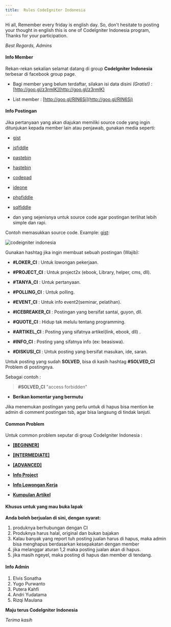 ```yaml
---
title:  Rules CodeIgniter Indonesia
---
```


Hi all, Remember every friday is english day. So, don't hesitate to posting your thought in english this is one of CodeIgniter Indonesia program, Thanks for your participation.

  

_Best Regards, Admins_

  
  
  
  

#### Info Member

Rekan-rekan sekalian selamat datang di group __CodeIgniter Indonesia__ terbesar di facebook group page.

  

- Bagi member yang belum terdaftar, silakan isi data disini _(Gratis!)_ : [http://goo.gl/z3rmlK](http://goo.gl/z3rmlK)

- List member : [http://goo.gl/RIN6Sj](http://goo.gl/RIN6Sj)

  
  

#### Info Postingan

Jika pertanyaan yang akan diajukan memiliki source code yang ingin ditunjukan kepada member lain atau penjawab, gunakan media seperti:

  

-  [gist](https://gist.github.com)

-  [jsfiddle](https://jsfiddle.net/)

-  [pastebin](http://pastebin.com/)

-  [hastebin](http://hastebin.com/)

-  [codepad](http://codepad.org/)

-  [ideone](http://ideone.com/)

-  [phpfiddle](http://phpfiddle.org/)

-  [sqlfiddle](http://sqlfiddle.com/)

- dan yang sejenisnya untuk source code agar postingan terlihat lebih simple dan rapi.

  

Contoh memasukkan source code. Example: [gist](https://gist.github.com):

  
  

![codeigniter indonesia](https://lh3.googleusercontent.com/-XUPWeP_fOSE/Vjoe6d8jkdI/AAAAAAAAA-s/kD690H8zM-4/w894-h594-no/best_ASK_coding.gif)

  
  

Gunakan hashtag jika ingin membuat sebuah postingan (Wajib):

  

-  __#‎LOKER_CI‬__ : Untuk lowongan pekerjaan.

-  __#‎PROJECT_CI‬__ : Untuk project2x (ebook, Library, helper, cms, dll).

-  __#‎TANYA_CI‬__ : Untuk pertanyaan.

-  __#‎POLLING_CI‬__ : Untuk polling.

-  __#‎EVENT_CI‬__ : Untuk info event2(seminar, pelatihan).

-  __#‎ICEBREAKER_CI‬__ : Postingan yang bersifat santai, guyon, dll.

-  __#‎QUOTE_CI‬__ : Hidup tak melulu tentang programming.

-  __#‎ARTIKEL_CI‬__ : Posting yang sifatnya artikel(link, ebook, dll) .

-  __#INFO_CI__ : Posting yang sifatnya info (ex: beasiswa).

-  __#‎DISKUSI_CI‬__ : Untuk posting yang bersifat masukan, ide, saran.

  

Untuk posting yang sudah __SOLVED__, bisa di kasih hashtag ‪__#‎SOLVED_CI‬__ Problem di postingnya.

  

Sebagai contoh :

> __#SOLVED_CI__ "access forbidden"

  

-  __Berikan komentar yang bermutu__

 
Jika menemukan postingan yang perlu untuk di hapus bisa mention ke admin di comment postingan tsb, agar bisa langsung di tindak lanjuti.

 
  
  
  

#### Common Problem

Untuk common problem seputar di group CodeIgniter Indonesia :

  

-  [__[BEGINNER]__](https://www.facebook.com/notes/codeigniter-indonesia/beginner-solved-ci-common-problems/10152089424375337)

-  [__[INTERMEDIATE]__](https://www.facebook.com/notes/codeigniter-indonesia/intermediate-solved-ci-common-problems/10152092948650337)

-  [__[ADVANCED]__](https://www.facebook.com/notes/codeigniter-indonesia/advanced-solved-ci-common-problems/10152092943165337)

-  [__Info Project__](https://www.facebook.com/notes/codeigniter-indonesia/member-project-lists/10152093407870337)

-  [__Info Lowongan Kerja__](https://www.facebook.com/groups/codeigniter.id/permalink/10152144842570337/)

-  [__Kumpulan Artikel__](https://www.facebook.com/groups/codeigniter.id/permalink/10152161288245337/)

  
  
#### Khusus untuk yang mau buka lapak

**Anda boleh berjualan di sini, dengan syarat:**

1. produknya berhubungan dengan CI
2. Produknya harus halal, original dan bukan bajakan
3. Kalau banyak yang report tuh posting jualan harus di hapus, maka admin bisa menghapus berdasarkan kesepakatan dengan member
4. jika melanggar aturan 1,2 maka posting jualan akan di hapus.
5. jika masih ngeyel, maka posting di hapus dan member di tendang.

  
 

#### Info Admin

1. Elvis Sonatha
2. Yugo Purwanto
3. Putera Kahfi
4. Andri Yudatama
5. Rizqi Maulana

__Maju terus CodeIgniter Indonesia__

  
_Terima kasih_